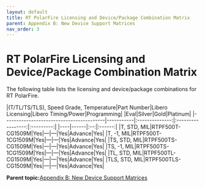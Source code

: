 ```yaml
---
layout: default
title: RT PolarFire Licensing and Device/Package Combination Matrix
parent: Appendix B: New Device Support Matrices
nav_order: 3
---
```

# RT PolarFire Licensing and Device/Package Combination Matrix

The following table lists the licensing and device/package combinations for RT PolarFire.

|\(T/TL/TS/TLS\), Speed Grade, Temperature|Part Number|Libero Licensing|Libero Timing/Power|Programming|
|Eval|Silver|Gold|Platinum|
|-----------------------------------------|-----------|:--------------:|:-----------------:|:---------:|
|----|------|:--:|:------:|
|T, STD, MIL|RTPF500T-CG1509M|Yes|—|—|Yes|Advance|Yes|
|T, -1, MIL|RTPF500T-1CG1509M|Yes|—|—|Yes|Advance|Yes|
|TS, STD, MIL|RTPF500TS-CG1509M|Yes|—|—|Yes|Advance|Yes|
|TS, -1, MIL|RTPF500TS-1CG1509M|Yes|—|—|Yes|Advance|Yes|
|TL, STD, MIL|RTPF500TL-CG1509M|Yes|—|—|Yes|Advance|Yes|
|TLS, STD, MIL|RTPF500TLS-CG1509M|Yes|—|—|Yes|Advance|Yes|

**Parent topic:**[Appendix B: New Device Support Matrices](GUID-EA7BE352-3D51-4955-85C0-8A3C716A429D.md)

